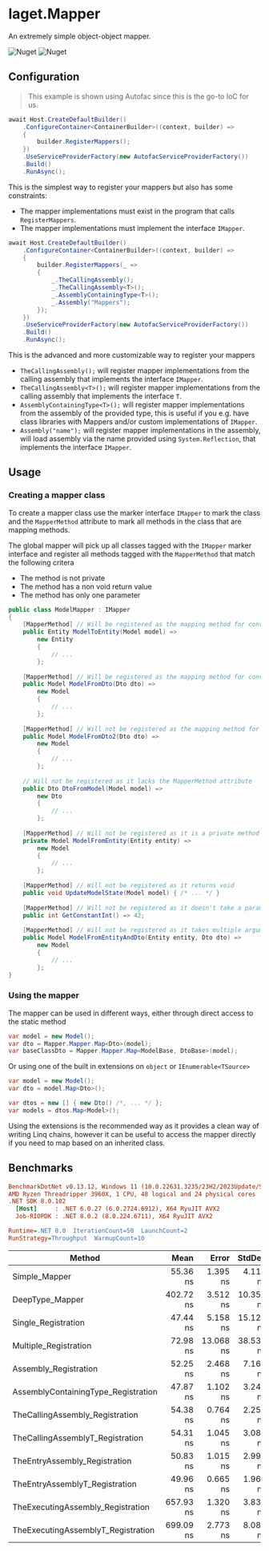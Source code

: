 ﻿# laget.Mapper
An extremely simple object-object mapper.

![Nuget](https://img.shields.io/nuget/v/laget.Mapper)
![Nuget](https://img.shields.io/nuget/dt/laget.Mapper)

## Configuration
> This example is shown using Autofac since this is the go-to IoC for us.

```c#
await Host.CreateDefaultBuilder()
    .ConfigureContainer<ContainerBuilder>((context, builder) =>
    {
        builder.RegisterMappers();
    })
    .UseServiceProviderFactory(new AutofacServiceProviderFactory())
    .Build()
    .RunAsync();
```

This is the simplest way to register your mappers but also has some constraints:
* The mapper implementations must exist in the program that calls `RegisterMappers`.
* The mapper implementations must implement the interface `IMapper`.


```c#
await Host.CreateDefaultBuilder()
    .ConfigureContainer<ContainerBuilder>((context, builder) =>
    {
        builder.RegisterMappers(_ =>
        {
            _.TheCallingAssembly();
            _.TheCallingAssembly<T>();
            _.AssemblyContainingType<T>();
            _.Assembly("Mappers");
        });
    })
    .UseServiceProviderFactory(new AutofacServiceProviderFactory())
    .Build()
    .RunAsync();
```

This is the advanced and more customizable way to register your mappers

* `TheCallingAssembly();` will register mapper implementations from the calling assembly that implements the interface `IMapper`.
* `TheCallingAssembly<T>();` will register mapper implementations from the calling assembly that implements the interface `T`.
* `AssemblyContainingType<T>();` will register mapper implementations from the assembly of the provided type, this is useful if you e.g. have class libraries with Mappers and/or custom implementations of `IMapper`.
* `Assembly("name");` will register mapper implementations in the assembly, will load assembly via the name provided using `System.Reflection`, that implements the interface `IMapper`.

## Usage
### Creating a mapper class
To create a mapper class use the marker interface `IMapper` to mark the class and the `MapperMethod` attribute to mark all methods in the class that are mapping methods.

The global mapper will pick up all classes tagged with the `IMapper` marker interface and register all methods tagged with the `MapperMethod` that match the following critera
 - The method is not private
 - The method has a non void return value 
 - The method has only one parameter

```c#
public class ModelMapper : IMapper 
{
    [MapperMethod] // Will be registered as the mapping method for converting Model -> Entity
    public Entity ModelToEntity(Model model) => 
        new Entity 
        {
            // ...
        };
        
    [MapperMethod] // Will be registered as the mapping method for converting Dto -> Model
    public Model ModelFromDto(Dto dto) => 
        new Model 
        {
            // ...
        };
        
    [MapperMethod] // Will not be registered as the mapping method for converting Dto -> Model is already defined above
    public Model ModelFromDto2(Dto dto) => 
        new Model 
        {
            // ...
        };
        
    // Will not be registered as it lacks the MapperMethod attribute
    public Dto DtoFromModel(Model model) =>
        new Dto 
        {
            // ...
        };
    
    [MapperMethod] // Will not be registered as it is a private method
    private Model ModelFromEntity(Entity entity) =>
        new Model 
        {
            // ...
        };
        
    [MapperMethod] // Will not be registered as it returns void
    public void UpdateModelState(Model model) { /* ... */ }
     
    [MapperMethod] // Will not be registered as it doesn't take a parameter
    public int GetConstantInt() => 42;
        
    [MapperMethod] // Will not be registered as it takes multiple arguments
    public Model ModelFromEntityAndDto(Entity entity, Dto dto) =>
        new Model 
        {
            // ...
        };
}
```

### Using the mapper
The mapper can be used in different ways, either through direct access to the static method

```c#
var model = new Model();
var dto = Mapper.Mapper.Map<Dto>(model);
var baseClassDto = Mapper.Mapper.Map<ModelBase, DtoBase>(model);
```

Or using one of the built in extensions on `object` or `IEnumerable<TSource>`
```c#
var model = new Model();
var dto = model.Map<Dto>();

var dtos = new [] { new Dto() /*, ... */ };
var models = dtos.Map<Model>();
```

Using the extensions is the recommended way as it provides a clean way of writing Linq chains, however it can be useful to access the mapper directly if you need to map based on an inherited class.

## Benchmarks
```ini
BenchmarkDotNet v0.13.12, Windows 11 (10.0.22631.3235/23H2/2023Update/SunValley3)
AMD Ryzen Threadripper 3960X, 1 CPU, 48 logical and 24 physical cores
.NET SDK 8.0.102
  [Host]     : .NET 6.0.27 (6.0.2724.6912), X64 RyuJIT AVX2
  Job-RIOPDK : .NET 8.0.2 (8.0.224.6711), X64 RyuJIT AVX2

Runtime=.NET 8.0  IterationCount=50  LaunchCount=2  
RunStrategy=Throughput  WarmupCount=10  
```

| Method                              | Mean        | Error     | StdDev    | Min         | Max         | Median      | Gen0   | Allocated |
|------------------------------------ |------------:|----------:|----------:|------------:|------------:|------------:|-------:|----------:|
| Simple_Mapper                       |    55.36 ns |  1.395 ns |  4.114 ns |    46.60 ns |    61.20 ns |    56.30 ns | 0.0172 |     144 B |
| DeepType_Mapper                     |   402.72 ns |  3.512 ns | 10.354 ns |    84.62 ns |    21.94 ns |   404.56 ns | 0.1411 |    1184 B |
| Single_Registration                 |    47.44 ns |  5.158 ns | 15.127 ns |    46.44 ns |    21.13 ns | 1,989.74 ns | 0.0839 |     720 B |
| Multiple_Registration               |    72.98 ns | 13.068 ns | 38.532 ns |    75.02 ns |    85.02 ns | 4,160.33 ns | 0.1831 |    1568 B |
| Assembly_Registration               |    52.25 ns |  2.468 ns |  7.160 ns |    52.30 ns |    36.57 ns | 1,076.43 ns | 0.0515 |     432 B |
| AssemblyContainingType_Registration |    47.87 ns |  1.102 ns |  3.248 ns |    47.74 ns |    43.13 ns |    53.77 ns | 0.0334 |     280 B |
| TheCallingAssembly_Registration     |    54.38 ns |  0.764 ns |  2.254 ns |    53.33 ns |    50.01 ns |    57.88 ns | 0.0334 |     280 B |
| TheCallingAssemblyT_Registration    |    54.31 ns |  1.045 ns |  3.082 ns |    54.44 ns |    48.48 ns |    59.92 ns | 0.0334 |     280 B |
| TheEntryAssembly_Registration       |    50.83 ns |  1.015 ns |  2.993 ns |    49.76 ns |    47.22 ns |    59.54 ns | 0.0334 |     280 B |
| TheEntryAssemblyT_Registration      |    49.96 ns |  0.665 ns |  1.961 ns |    48.95 ns |    47.30 ns |    52.91 ns | 0.0334 |     280 B |
| TheExecutingAssembly_Registration   |   657.93 ns |  1.320 ns |  3.831 ns |   657.71 ns |   649.10 ns |   667.97 ns | 0.0334 |     280 B |
| TheExecutingAssemblyT_Registration  |   699.09 ns |  2.773 ns |  8.089 ns |   699.08 ns |   684.46 ns |   717.44 ns | 0.0334 |     280 B |
